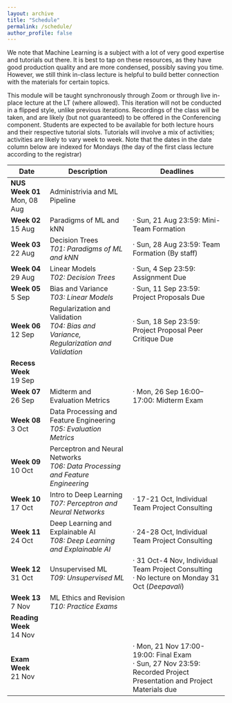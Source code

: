 ```yaml
---
layout: archive
title: "Schedule"
permalink: /schedule/
author_profile: false
---
```


We note that Machine Learning is a subject with a lot of very good expertise and tutorials out there. It is best to tap on these resources, as they have good production quality and are more condensed, possibly saving you time. However, we still think in-class lecture is helpful to build better connection with the materials for certain topics.

This module will be taught synchronously through Zoom or through live in-place lecture at the LT (where allowed). This iteration will not be conducted in a flipped style, unlike previous iterations.
Recordings of the class will be taken, and are likely (but not guaranteed) to be offered in the Conferencing component. Students are expected to be available for both lecture hours and their respective tutorial slots. Tutorials will involve a mix of activities; activities are likely to vary week to week.
Note that the dates in the date column below are indexed for Mondays (the day of the first class lecture according to the registrar)

<!--- For those who find the pace of the videos too fast or needing a bit more time to digest the materials, we will offer an in-class help session during the lecture slot (i.e., Thursdays 12:00-14:00) on the remaining weeks (Weeks 2-6 and 8-12). This is completely optional (not counting against your workload), and we will not be introducing any material for the help sessions. It is just voluntary help from all of us on the staff. -->

<table class="table table-striped">
<thead class="thead-inverse"><tr><th>Date</th><th>Description</th><th>Deadlines</th></tr></thead>
<tbody>
<tr>
  <td><b>NUS Week 01</b><br />Mon, 08 Aug
  </td>
  <td>Administrivia and ML Pipeline</td>
  <td>
  </td>
</tr>
<tr>
  <td><b>Week 02</b><br />15 Aug
  </td>
  <td>Paradigms of ML and kNN
  </td>
  <td>· Sun, 21 Aug 23:59: Mini-Team Formation
  </td>
</tr>
<tr>
  <td><b>Week 03</b><br />22 Aug
  </td>
  <td>Decision Trees
  <em><br />T01: Paradigms of ML and kNN</em>
  </td>
  <td>· Sun, 28 Aug 23:59: Team Formation (By staff)
  </td>
</tr>
<tr>
  <td><b>Week 04</b><br />29 Aug
  </td>
  <td>Linear Models
  <br /><em>T02: Decision Trees</em>
  </td>
  <td>· Sun, 4 Sep 23:59: Assignment Due
  </td>
</tr>
<tr>
  <td><b>Week 05</b><br />5 Sep
  </td>
  <td>Bias and Variance
  <br />
  <em>T03: Linear Models</em>
  </td>
  <td>· Sun, 11 Sep 23:59: Project Proposals Due
  </td>
</tr>
<tr>
  <td><b>Week 06</b><br />12 Sep
  </td>
  <td>Regularization and Validation
  <br /><em>T04: Bias and Variance, Regularization and Validation</em>
  </td>
  <td>· Sun, 18 Sep 23:59: Project Proposal Peer Critique Due
  </td>
</tr>
<tr>
  <td><b>Recess Week</b><br />19 Sep
  </td>
  <td>
  </td>
  <td>
  </td>
</tr>
<tr>
  <td><b>Week 07</b><br />26 Sep
  </td>
  <td>Midterm and Evaluation Metrics  
  </td>
  <td>· Mon, 26 Sep 16:00–17:00: Midterm Exam
  <br />
  </td>
</tr>
<tr>
  <td><b>Week 08</b><br />3 Oct
  </td>
  <td>Data Processing and Feature Engineering
  <br /><em>T05: Evaluation Metrics</em>
  </td>
  <td>
  </td>
</tr>
<tr>
  <td><b>Week 09</b><br />10 Oct
  </td>
  <td>Perceptron and Neural Networks
  <br /><em>T06: Data Processing and Feature Engineering</em>
  </td>
  <td>
  </td>
</tr>
<tr>
  <td><b>Week 10</b><br />17 Oct
  </td>
  <td>Intro to Deep Learning
  <br /><em>T07: Perceptron and Neural Networks</em>
  </td>
  <td>· 17-21 Oct, Individual Team Project Consulting
  </td>
</tr>
<tr>
  <td><b>Week 11</b><br />24 Oct
  </td>
  <td>Deep Learning and Explainable AI
  <br /><em>T08: Deep Learning and Explainable AI</em>
  </td>
  <td>· 24-28 Oct, Individual Team Project Consulting
  </td>
</tr>
<tr>
  <td><b>Week 12</b><br />31 Oct
  </td>
  <td>Unsupervised ML
  <br /><em>T09: Unsupervised ML</em>
  </td>
  <td>· 31 Oct-4 Nov, Individual Team Project Consulting<BR/>
    · No lecture on Monday 31 Oct (<I>Deepavali</I>)
  </td>
</tr>
<tr>
  <td><b>Week 13</b><br />7 Nov
  </td>
  <td>ML Ethics and Revision
  <br /><em>T10: Practice Exams</em>
  </td>
  <td>
  </td>
</tr>
<tr>
  <td><b>Reading Week</b><br />14 Nov
  </td>
  <td>
  </td>
  <td>
  </td>
</tr>
<tr>
  <td><b>Exam Week</b><br />21 Nov
  </td>
  <td>
  </td>
  <td>· Mon, 21 Nov 17:00-19:00: Final Exam
  <br/>· Sun, 27 Nov 23:59: Recorded Project Presentation and Project Materials due 
  </td>
</tr>
</tbody></table>

<p><br /></p>

<!--

<p>You can import the below calendar via its URL <a href="https://calendar.google.com/calendar?cid=MTFnY205bm5pNjJxcDIwcWhqOTVpOHFuNHNAZ3JvdXAuY2FsZW5kYXIuZ29vZ2xlLmNvbQ">https://calendar.google.com/calendar?cid=MTFnY205bm5pNjJxcDIwcWhqOTVpOHFuNHNAZ3JvdXAuY2FsZW5kYXIuZ29vZ2xlLmNvbQ</a>.</p>

<center><iframe align="middle" src="https://calendar.google.com/calendar/embed?height=400&amp;wkst=1&amp;bgcolor=%23ffffff&amp;ctz=Asia%2FSingapore&amp;src=MTFnY205bm5pNjJxcDIwcWhqOTVpOHFuNHNAZ3JvdXAuY2FsZW5kYXIuZ29vZ2xlLmNvbQ&amp;color=%230B8043&amp;showCalendars=0&amp;showTz=0&amp;mode=AGENDA" style="border-width:0" width="800" height="400" frameborder="0" scrolling="no"></iframe></center>

-->
